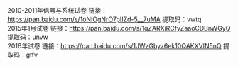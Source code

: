 2010-2011年信号与系统试卷 链接：https://pan.baidu.com/s/1oNIOgNrO7pIIZd-5__7uMA 提取码：vwtq</br>
2015年1月试卷 链接：https://pan.baidu.com/s/1qZARXiRCfyZaaoCDBnWGyQ 提取码：unvw</br>
2016年试卷 链接：https://pan.baidu.com/s/1JWzGbyz6ek10QAKXVIN5nQ   提取码：gtfv 

